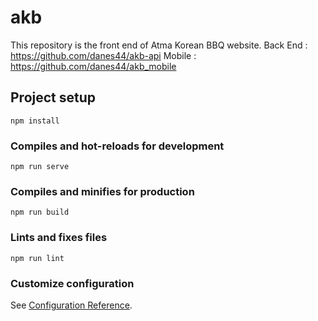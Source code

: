 # akb
This repository is the front end of Atma Korean BBQ website.
Back End  : https://github.com/danes44/akb-api
Mobile    : https://github.com/danes44/akb_mobile

## Project setup
```
npm install
```

### Compiles and hot-reloads for development
```
npm run serve
```

### Compiles and minifies for production
```
npm run build
```

### Lints and fixes files
```
npm run lint
```

### Customize configuration
See [Configuration Reference](https://cli.vuejs.org/config/).
